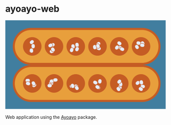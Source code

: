 # ayoayo-web

![Ayoayo board](./board.png)

Web application using the [Ayoayo](../ayoayo/README.md) package.
